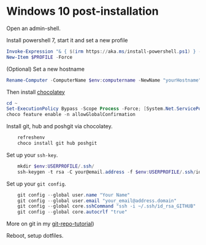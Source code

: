 # Windows 10 post-installation

Open an admin-shell.

Install powershell 7, start it and set a new profile

```powershell
Invoke-Expression "& { $(irm https://aka.ms/install-powershell.ps1) } -UseMSI -Preview"
New-Item $PROFILE -Force
```

(Optional) Set a new hostname

```powershell
Rename-Computer -ComputerName $env:computername -NewName "yourHostname"
```

Then install [chocolatey](https://chocolatey.org/)

```powershell
cd ~
Set-ExecutionPolicy Bypass -Scope Process -Force; [System.Net.ServicePointManager]::SecurityProtocol = [System.Net.ServicePointManager]::SecurityProtocol -bor 3072; iex ((New-Object System.Net.WebClient).DownloadString('https://chocolatey.org/install.ps1'))
choco feature enable -n allowGlobalConfirmation
```

Install git, hub and poshgit via chocolatey.

```powershell
    refreshenv
    choco install git hub poshgit
```

Set up your `ssh-key`.

```powershell
    mkdir $env:USERPROFILE/.ssh/
    ssh-keygen -t rsa -C your@email.address -f $env:USERPROFILE/.ssh/id_rsa_GITHUB
```

Set up your `git config`.

```powershell
    git config --global user.name "Your Name"
    git config --global user.email "your_email@address.domain"
    git config --global core.sshCommand "ssh -i ~/.ssh/id_rsa_GITHUB"
    git config --global core.autocrlf "true"
```

More on git in my [git-repo-tutorial](how-to_init_a_git_repo.md#preparations))

Reboot, setup dotfiles.

